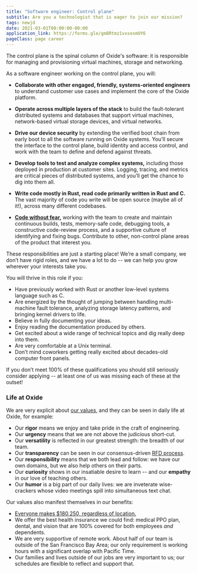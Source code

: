```yaml
---
title: "Software engineer: Control plane"
subtitle: Are you a technologist that is eager to join our mission?
tags: newjd
date: 2021-03-01T00:00:00-00:00
application_link: https://forms.gle/gm8Rtmz1vxsesmUY6
pageClass: page career
---
```


The control plane is the spinal column of Oxide's software: it is
responsible for managing and provisioning virtual machines, storage
and networking.

<!--more-->

As a software engineer working on the control plane, you will:

- **Collaborate with other engaged, friendly, systems-oriented engineers** to
  understand customer use cases and implement the core of the Oxide platform.

- **Operate across multiple layers of the stack** to build the fault-tolerant
  distributed systems and databases that support virtual machines,
  network-based virtual storage devices, and virtual networks.

- **Drive our device security** by extending the verified boot chain from
  early boot to all the software running on Oxide systems. You’ll secure the
  interface to the control plane, build identity and access control, and work
  with the team to define and defend against threats.

- **Develop tools to test and analyze complex systems,** including those
  deployed in production at customer sites. Logging, tracing, and metrics are
  critical pieces of distributed systems, and you’ll get the chance to dig
  into them all.

- **Write code mostly in Rust, read code primarily written in Rust and C.**
  The vast majority of code you write will be open source (maybe all of
  it!), across many different codebases.
  
- <a href="
  https://jvns.ca/blog/2014/12/21/fear-makes-you-a-worse-programmer/">**Code
  without fear,**</a>
  working
  with the team to create and maintain continuous builds, tests, memory-safe
  code, debugging tools, a constructive code-review process, and a supportive
  culture of identifying and fixing bugs.  Contribute to other, non-control
  plane areas of the product that interest you.

These responsibilities are just a starting place! We’re a small company, we
don’t have rigid roles, and we have a lot to do -- we can help you grow
wherever your interests take you.

You will thrive in this role if you:

- Have previously worked with Rust or another low-level systems language such
  as C.
- Are energized by the thought of jumping between handling multi-machine fault
  tolerance, analyzing storage latency patterns, and bringing kernel drivers
  to life.
- Believe in fully documenting your ideas.
- Enjoy reading the documentation produced by others.
- Get excited about a wide range of technical topics and dig really deep into
  them.
- Are very comfortable at a Unix terminal.
- Don’t mind coworkers getting really excited about decades-old computer front
  panels.

If you don’t meet 100% of these qualifications you should still seriously
consider applying -- at least one of us was missing each of these at the
outset!

### Life at Oxide

We are very explicit about <a href="/about">our values</a>, and they can
be seen in daily life at Oxide, for example:

- Our **rigor** means we enjoy and take pride in the craft of engineering.
- Our **urgency** means that we are not above the judicious short-cut.
- Our **versatility** is reflected in our greatest strength: the breadth of
  our team.
- Our **transparency** can be seen in our consensus-driven
  <a href="/blog/rfd-1-requests-for-discussion/">RFD process</a>.
- Our **responsibility** means that we both lead and follow:  we have our own
  domains, but we also help others on their parts.
- Our **curiosity** shows in our insatiable desire to learn -- and our
  **empathy** in our love of teaching others.
- Our **humor** is a big part of our daily lives: we are inveterate
  wise-crackers whose video meetings spill into simultaneous text chat.

Our values also manifest themselves in our benefits:

- <a href="/blog/compensation-as-a-reflection-of-values/">Everyone
  makes $180,250, regardless of location.</a>
- We offer the best health insurance we could find:
  medical PPO plan, dental, and vision that are 100% covered for both employees
  *and* dependents.
- We are very supportive of remote work. About half of our team is outside of
  the San Francisco Bay Area; our only requirement is working hours with a
  significant overlap with Pacific Time.
- Our families and lives outside of our jobs are very important to us;
  our schedules are flexible to reflect and support that.

